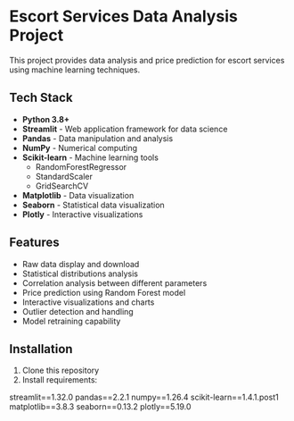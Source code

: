 # Escort Services Data Analysis Project

This project provides data analysis and price prediction for escort services using machine learning techniques.

## Tech Stack

- **Python 3.8+**
- **Streamlit** - Web application framework for data science
- **Pandas** - Data manipulation and analysis
- **NumPy** - Numerical computing
- **Scikit-learn** - Machine learning tools
  - RandomForestRegressor
  - StandardScaler
  - GridSearchCV
- **Matplotlib** - Data visualization
- **Seaborn** - Statistical data visualization
- **Plotly** - Interactive visualizations

## Features

- Raw data display and download
- Statistical distributions analysis
- Correlation analysis between different parameters
- Price prediction using Random Forest model
- Interactive visualizations and charts
- Outlier detection and handling
- Model retraining capability

## Installation

1. Clone this repository
2. Install requirements:
   
streamlit==1.32.0
pandas==2.2.1
numpy==1.26.4
scikit-learn==1.4.1.post1
matplotlib==3.8.3
seaborn==0.13.2
plotly==5.19.0
